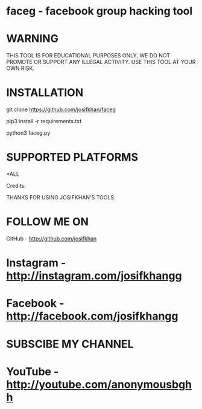 # faceg - facebook group hacking tool




# WARNING

 THIS TOOL IS FOR EDUCATIONAL PURPOSES ONLY, WE DO NOT PROMOTE OR SUPPORT ANY ILLEGAL ACTIVITY.
USE THIS TOOL AT YOUR OWN RISK.

# INSTALLATION

git clone https://github.com/josifkhan/faceg

pip3 install -r requirements.txt

python3 faceg.py

# SUPPORTED PLATFORMS

*ALL

Credits:

THANKS FOR USING JOSIFKHAN'S TOOLS.
# FOLLOW ME ON
GitHub - http://github.com/josifkhan

# Instagram - http://instagram.com/josifkhangg
# Facebook - http://facebook.com/josifkhangg
# SUBSCIBE MY CHANNEL
# YouTube - http://youtube.com/anonymousbghh




